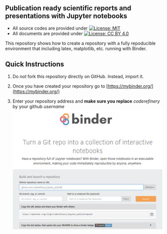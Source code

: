 ## Publication ready scientific reports and presentations with Jupyter notebooks


- All source codes are provided under [![License: MIT](https://img.shields.io/badge/License-MIT-yellow.svg)](https://opensource.org/licenses/MIT)
- All documents are provided under 
[![License: CC BY 4.0](https://img.shields.io/badge/License-CC%20BY%204.0-lightgrey.svg)](https://creativecommons.org/licenses/by/4.0/)


This repository shows how to create a repository with a fully repoducible environment that including latex, matplotlib, etc. running with Binder. 


## Quick Instructions

1.  Do *not* fork this repository directly on GitHub.
    Instead, import it.

2.  Once you have created your repository go to [https://mybinder.org/](https://mybinder.org/)

3.  Enter your repository address and **make sure you replace** *coderefinery* by your github *username*
    ![Import repository in Binder](img/coderefinery_binder.png)
